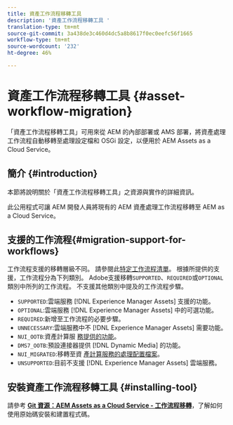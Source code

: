 ```yaml
---
title: 資產工作流程移轉工具
description: '資產工作流程移轉工具 '
translation-type: tm+mt
source-git-commit: 3a438de3c460d4dc5a8b8617f0ec0eefc56f1665
workflow-type: tm+mt
source-wordcount: '232'
ht-degree: 46%

---
```



# 資產工作流程移轉工具 {#asset-workflow-migration}

「資產工作流程移轉工具」可用來從 AEM 的內部部署或 AMS 部署，將資產處理工作流程自動移轉至處理設定檔和 OSGi 設定，以便用於 AEM Assets as a Cloud Service。

## 簡介 {#introduction}

本節將說明關於「資產工作流程移轉工具」之資源與實作的詳細資訊。

此公用程式可讓 AEM 開發人員將現有的 AEM 資產處理工作流程移轉至 AEM as a Cloud Service。

## 支援的工作流程{#migration-support-for-workflows}

工作流程支援的移轉層級不同。 請參閱此[特定工作流程清單](https://github.com/adobe/aem-cloud-migration/blob/master/src/main/resources/workflowSteps.properties)。 根據所提供的支援，工作流程分為下列類別。 Adobe支援移轉`SUPPORTED`、`REQUIRED`或`OPTIONAL`類別中所列的工作流程。 不支援其他類別中提及的工作流程步驟。

* `SUPPORTED`:雲端服務 [!DNL Experience Manager Assets] 支援的功能。
* `OPTIONAL`:雲端服務 [!DNL Experience Manager Assets] 中的可選功能。
* `REQUIRED`:新增至工作流程的必要步驟。
* `UNNECESSARY`:雲端服務中不 [!DNL Experience Manager Assets] 需要功能。
* `NUI_OOTB`:資產計算服 [務提供的功能](/help/assets/asset-microservices-configure-and-use.md)。
* `DMS7_OOTB`:預設連接器提供 [!DNL Dynamic Media] 的功能。
* `NUI_MIGRATED`:移轉至資 [產計算服務的處理配置檔案](/help/assets/asset-microservices-configure-and-use.md)。
* `UNSUPPORTED`:目前不支援 [!DNL Experience Manager Assets] 雲端服務。

## 安裝資產工作流程移轉工具 {#installing-tool}

請參考 **[Git 資源：AEM Assets as a Cloud Service - 工作流程移轉](https://github.com/adobe/aem-cloud-migration)**，了解如何使用原始碼安裝和建置程式碼。
